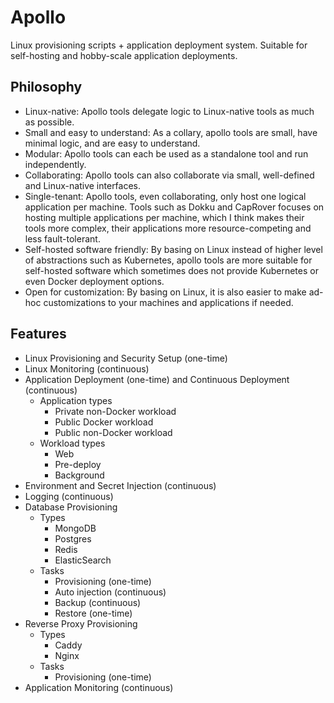 # Apollo
Linux provisioning scripts + application deployment system. Suitable for self-hosting and hobby-scale application deployments.

## Philosophy
* Linux-native: Apollo tools delegate logic to Linux-native tools as much as possible.
* Small and easy to understand: As a collary, apollo tools are small, have minimal logic, and are easy to understand.
* Modular: Apollo tools can each be used as a standalone tool and run independently.
* Collaborating: Apollo tools can also collaborate via small, well-defined and Linux-native interfaces.
* Single-tenant: Apollo tools, even collaborating, only host one logical application per machine. Tools such as Dokku and CapRover focuses on hosting multiple applications per machine, which I think makes their tools more complex, their applications more resource-competing and less fault-tolerant. 
* Self-hosted software friendly: By basing on Linux instead of higher level of abstractions such as Kubernetes, apollo tools are more suitable for self-hosted software which sometimes does not provide Kubernetes or even Docker deployment options.
* Open for customization: By basing on Linux, it is also easier to make ad-hoc customizations to your machines and applications if needed.

## Features
* Linux Provisioning and Security Setup (one-time)
* Linux Monitoring (continuous)
* Application Deployment (one-time) and Continuous Deployment (continuous)
  * Application types
    * Private non-Docker workload
    * Public Docker workload
    * Public non-Docker workload
  * Workload types
    * Web
    * Pre-deploy
    * Background
* Environment and Secret Injection (continuous)
* Logging (continuous)
* Database Provisioning
  * Types
    * MongoDB
    * Postgres
    * Redis
    * ElasticSearch
  * Tasks
    * Provisioning (one-time)
    * Auto injection (continuous)
    * Backup (continuous)
    * Restore (one-time)
* Reverse Proxy Provisioning
  * Types
    * Caddy
    * Nginx
  * Tasks
    * Provisioning (one-time)
* Application Monitoring (continuous)
